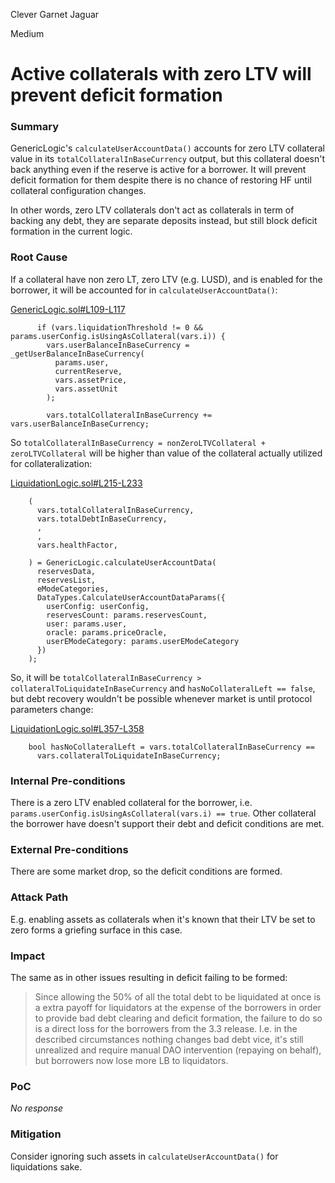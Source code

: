 Clever Garnet Jaguar

Medium

# Active collaterals with zero LTV will prevent deficit formation

### Summary

GenericLogic's `calculateUserAccountData()` accounts for zero LTV collateral value in its `totalCollateralInBaseCurrency` output, but this collateral doesn't back anything even if the reserve is active for a borrower. It will prevent deficit formation for them despite there is no chance of restoring HF until collateral configuration changes.

In other words, zero LTV collaterals don't act as collaterals in term of backing any debt, they are separate deposits instead, but still block deficit formation in the current logic.

### Root Cause

If a collateral have non zero LT, zero LTV (e.g. LUSD), and is enabled for the borrower, it will be accounted for in `calculateUserAccountData()`:

[GenericLogic.sol#L109-L117](https://github.com/sherlock-audit/2025-01-aave-v3-3/blob/main/aave-v3-origin/src/contracts/protocol/libraries/logic/GenericLogic.sol#L109-L117)

```solidity
      if (vars.liquidationThreshold != 0 && params.userConfig.isUsingAsCollateral(vars.i)) {
        vars.userBalanceInBaseCurrency = _getUserBalanceInBaseCurrency(
          params.user,
          currentReserve,
          vars.assetPrice,
          vars.assetUnit
        );

        vars.totalCollateralInBaseCurrency += vars.userBalanceInBaseCurrency;
```

So `totalCollateralInBaseCurrency = nonZeroLTVCollateral + zeroLTVCollateral` will be higher than value of the collateral actually utilized for collateralization:

[LiquidationLogic.sol#L215-L233](https://github.com/sherlock-audit/2025-01-aave-v3-3/blob/main/aave-v3-origin/src/contracts/protocol/libraries/logic/LiquidationLogic.sol#L215-L233)

```solidity
    (
      vars.totalCollateralInBaseCurrency,
      vars.totalDebtInBaseCurrency,
      ,
      ,
      vars.healthFactor,

    ) = GenericLogic.calculateUserAccountData(
      reservesData,
      reservesList,
      eModeCategories,
      DataTypes.CalculateUserAccountDataParams({
        userConfig: userConfig,
        reservesCount: params.reservesCount,
        user: params.user,
        oracle: params.priceOracle,
        userEModeCategory: params.userEModeCategory
      })
    );
```

So, it will be `totalCollateralInBaseCurrency > collateralToLiquidateInBaseCurrency` and `hasNoCollateralLeft == false`, but debt recovery wouldn't be possible whenever market is until protocol parameters change:

[LiquidationLogic.sol#L357-L358](https://github.com/sherlock-audit/2025-01-aave-v3-3/blob/main/aave-v3-origin/src/contracts/protocol/libraries/logic/LiquidationLogic.sol#L357-L358)

```solidity
    bool hasNoCollateralLeft = vars.totalCollateralInBaseCurrency ==
      vars.collateralToLiquidateInBaseCurrency;
```

### Internal Pre-conditions

There is a zero LTV enabled collateral for the borrower, i.e. `params.userConfig.isUsingAsCollateral(vars.i) == true`. Other collateral the borrower have doesn't support their debt and deficit conditions are met.

### External Pre-conditions

There are some market drop, so the deficit conditions are formed.

### Attack Path

E.g. enabling assets as collaterals when it's known that their LTV be set to zero forms a griefing surface in this case.

### Impact

The same as in other issues resulting in deficit failing to be formed:

> Since allowing the 50% of all the total debt to be liquidated at once is a extra payoff for liquidators at the expense of the borrowers in order to provide bad debt clearing and deficit formation, the failure to do so is a direct loss for the borrowers from the 3.3 release. I.e. in the described circumstances nothing changes bad debt vice, it's still unrealized and require manual DAO intervention (repaying on behalf), but borrowers now lose more LB to liquidators.


### PoC

_No response_

### Mitigation

Consider ignoring such assets in `calculateUserAccountData()` for liquidations sake.